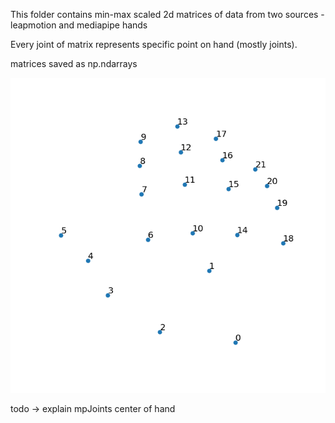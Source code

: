 This folder contains min-max scaled 2d matrices of data from two sources - leapmotion and mediapipe hands

Every joint of matrix represents specific point on hand (mostly joints).

matrices saved as np.ndarrays

![](myjoints.png)

todo -> explain mpJoints center of hand

